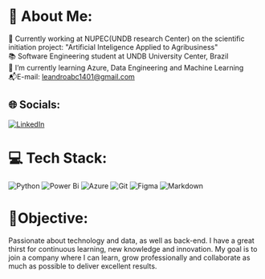 # 💫 About Me:
🔭 Currently working at NUPEC(UNDB research Center) on the scientific initiation project: "Artificial Inteligence Applied to Agribusiness"<br>📚 Software Engineering student at UNDB University Center, Brazil <br>🌱 I’m currently learning Azure, Data Engineering and Machine Learning<br>📬E-mail: leandroabc1401@gmail.com


## 🌐 Socials:
[![LinkedIn](https://img.shields.io/badge/LinkedIn-%230077B5.svg?logo=linkedin&logoColor=white)](https://linkedin.com/in/leandro-launé-12587426a) 

# 💻 Tech Stack:
![Python](https://img.shields.io/badge/python-3670A0?style=for-the-badge&logo=python&logoColor=ffdd54) ![Power Bi](https://img.shields.io/badge/power_bi-F2C811?style=for-the-badge&logo=powerbi&logoColor=black) ![Azure](https://img.shields.io/badge/azure-%230072C6.svg?style=for-the-badge&logo=microsoftazure&logoColor=white) ![Git](https://img.shields.io/badge/git-%23F05033.svg?style=for-the-badge&logo=git&logoColor=white) ![Figma](https://img.shields.io/badge/figma-%23F24E1E.svg?style=for-the-badge&logo=figma&logoColor=white) ![Markdown](https://img.shields.io/badge/markdown-%23000000.svg?style=for-the-badge&logo=markdown&logoColor=white)
# 🎯Objective:
Passionate about technology and data, as well as back-end. I have a great thirst for continuous learning, new knowledge and innovation. My goal is to join a company where I can learn, grow professionally and collaborate as much as possible to deliver excellent results.
<!-- Proudly created with GPRM ( https://gprm.itsvg.in ) -->
